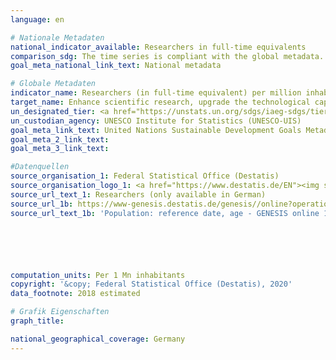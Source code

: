 ```yaml
---
language: en

# Nationale Metadaten
national_indicator_available: Researchers in full-time equivalents
comparison_sdg: The time series is compliant with the global metadata.
goal_meta_national_link_text: National metadata

# Globale Metadaten
indicator_name: Researchers (in full-time equivalent) per million inhabitants
target_name: Enhance scientific research, upgrade the technological capabilities of industrial sectors in all countries, in particular developing countries, including, by 2030, encouraging innovation and substantially increasing the number of research and development workers per 1 million people and public and private research and development spending
un_designated_tier: <a href="https://unstats.un.org/sdgs/iaeg-sdgs/tier-classification/" title="Click here for more information on the UN tier classification.">Tier I</a>
un_custodian_agency: UNESCO Institute for Statistics (UNESCO-UIS)
goal_meta_link_text: United Nations Sustainable Development Goals Metadata
goal_meta_2_link_text: 
goal_meta_3_link_text: 

#Datenquellen
source_organisation_1: Federal Statistical Office (Destatis)
source_organisation_logo_1: <a href="https://www.destatis.de/EN"><img src="https://g205sdgs.github.io/sdg-indicators/public/OrgImgEn/destatis.png" alt="Logo destatis" style="height:60px; width:148px" /></a>
source_url_text_1: Researchers (only available in German)
source_url_1b: https://www-genesis.destatis.de/genesis//online?operation=table&code=12411-0005&bypass=true&language=en
source_url_text_1b: 'Population: reference date, age - GENESIS online 12411-0005'






computation_units: Per 1 Mn inhabitants
copyright: '&copy; Federal Statistical Office (Destatis), 2020'
data_footnote: 2018 estimated

# Grafik Eigenschaften
graph_title: 

national_geographical_coverage: Germany
---
```


